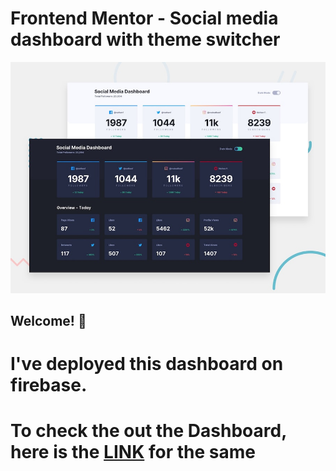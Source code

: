 # Frontend Mentor - Social media dashboard with theme switcher

![Design preview for the Social media dashboard with theme switcher coding challenge](./design/desktop-preview.jpg)

## Welcome! 👋
<h1>I've deployed this dashboard on firebase.</h1>
<h1>To check the out the Dashboard, here is the <a href="https://assignment-b5654.firebaseapp.com/" target="_blank">LINK</a> for the same</h1>
